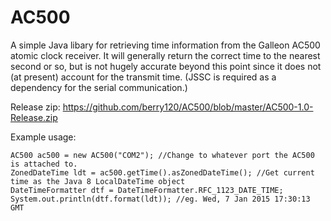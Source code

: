 AC500
=======

A simple Java libary for retrieving time information from the Galleon AC500 atomic clock receiver. It will generally return the correct time to the nearest second or so, but is not hugely accurate beyond this point since it does not (at present) account for the transmit time. (JSSC is required as a dependency for the serial communication.)

Release zip: https://github.com/berry120/AC500/blob/master/AC500-1.0-Release.zip

Example usage:

    AC500 ac500 = new AC500("COM2"); //Change to whatever port the AC500 is attached to.
    ZonedDateTime ldt = ac500.getTime().asZonedDateTime(); //Get current time as the Java 8 LocalDateTime object
    DateTimeFormatter dtf = DateTimeFormatter.RFC_1123_DATE_TIME;
    System.out.println(dtf.format(ldt)); //eg. Wed, 7 Jan 2015 17:30:13 GMT